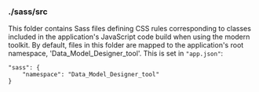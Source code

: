 ### ./sass/src

This folder contains Sass files defining CSS rules corresponding to classes
included in the application's JavaScript code build when using the modern toolkit.
By default, files in this folder are mapped to the application's root namespace, 'Data_Model_Designer_tool'.
This is set in `"app.json"`:

    "sass": {
        "namespace": "Data_Model_Designer_tool"
    }